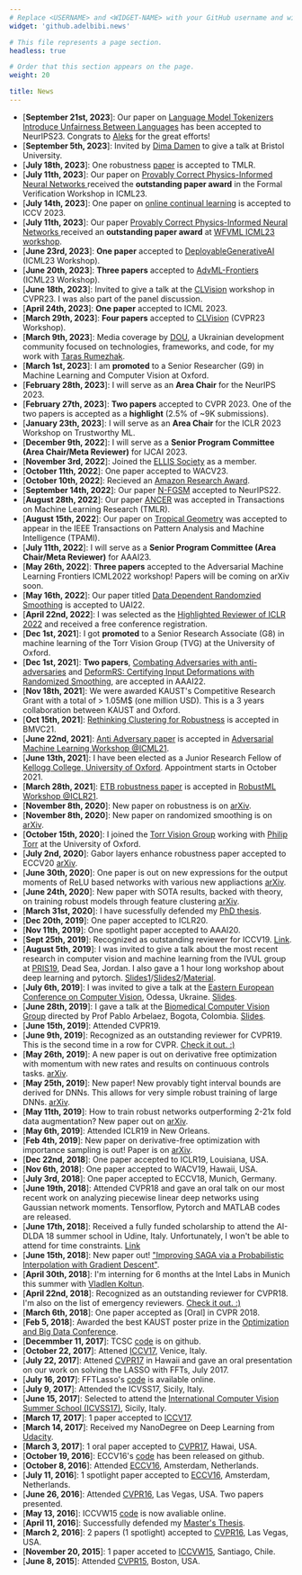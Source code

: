 ```yaml
---
# Replace <USERNAME> and <WIDGET-NAME> with your GitHub username and widget name, respectively.
widget: 'github.adelbibi.news'

# This file represents a page section.
headless: true

# Order that this section appears on the page.
weight: 20

title: News
---
```

* [**September 21st, 2023**]: Our paper on [Language Model Tokenizers Introduce Unfairness Between Languages](https://arxiv.org/abs/2305.15425) has been accepted to NeurIPS23. Congrats to [Aleks](https://p-petrov.com/) for the great efforts!
* [**September 5th, 2023**]: Invited by [Dima Damen](https://dimadamen.github.io/) to give a talk at Bristol University.
* [**July 18th, 2023**]: One robustness [paper](https://arxiv.org/abs/2206.08242) is accepted to TMLR.
* [**July 11th, 2023**]: Our paper on [Provably Correct Physics-Informed Neural Networks
](https://arxiv.org/abs/2305.10157) received the **outstanding paper award** in the Formal Verification Workshop in ICML23. 
* [**July 14th, 2023**]: One paper on [online continual learning](https://arxiv.org/abs/2305.09275) is accepted to ICCV 2023.
* [**July 11th, 2023**]: Our paper [Provably Correct Physics-Informed Neural Networks
](https://arxiv.org/abs/2305.10157) received an **outstanding paper award** at [WFVML ICML23 workshop](https://www.ml-verification.com/).
* [**June 23rd, 2023**]: **One paper** accepted to [DeployableGenerativeAI](https://deployinggenerativeai.github.io/) (ICML23 Workshop).
* [**June 20th, 2023**]: **Three papers** accepted to [AdvML-Frontiers](https://advml-frontier.github.io/) (ICML23 Workshop).
* [**June 18th, 2023**]: Invited to give a talk at the [CLVision](https://sites.google.com/view/clvision2023/overview?authuser=0) workshop in CVPR23. I was also part of the panel discussion.
* [**April 24th, 2023**]: **One paper** accepted to ICML 2023.
* [**March 29th, 2023**]: **Four papers** accepted to [CLVision](https://sites.google.com/view/clvision2023/overview?authuser=0) (CVPR23 Workshop).
* [**March 9th, 2023**]: Media coverage by [DOU](https://dou.ua/lenta/interviews/taras-rumezhak-about-oxford/?from=twitter&utm_source=twitter&utm_medium=social), a Ukrainian development community focused on technologies, frameworks, and code, for my work with [Taras Rumezhak](https://www.linkedin.com/in/trumezhak/).
* [**March 1st, 2023**]: I am **promoted** to a Senior Researcher (G9) in Machine Learning and Computer Vision at Oxford.
* [**February 28th, 2023**]: I will serve as an **Area Chair** for the NeurIPS 2023.
* [**February 27th, 2023**]: **Two papers** accepted to CVPR 2023. One of the two papers is accepted as a **highlight** (2.5% of ~9K submissions).
* [**January 23th, 2023**]: I will serve as an **Area Chair** for the ICLR 2023 Workshop on Trustworthy ML.
* [**December 9th, 2022**]: I will serve as a **Senior Program Committee (Area Chair/Meta Reviewer)** for IJCAI 2023.
* [**November 3rd, 2022**]: Joined the [ELLIS Society](https://ellis.eu/) as a member.
* [**October 11th, 2022**]: One paper accepted to WACV23.
* [**October 10th, 2022**]: Recieved an [Amazon Research Award](https://www.amazon.science/research-awards/program-updates/fall-2021-and-winter-2022-amazon-research-awards-recipients-announced).
* [**September 14th, 2022**]: Our paper [N-FGSM](https://arxiv.org/abs/2202.01181) accepted to NeurIPS22.
* [**August 28th, 2022**]: Our paper [ANCER](https://openreview.net/forum?id=7j0GI6tPYi) was accepted in Transactions on Machine Learning Research (TMLR).
* [**August 15th, 2022**]: Our paper on [Tropical Geometry](https://pubmed.ncbi.nlm.nih.gov/36001517/) was accepted to appear in the IEEE Transactions on Pattern Analysis and Machine Intelligence (TPAMI).
* [**July 11th, 2022**]: I will serve as a **Senior Program Committee (Area Chair/Meta Reviewer)** for AAAI23.
* [**May 26th, 2022**]: **Three papers** accepted to the Adversarial Machine Learning Frontiers ICML2022 workshop! Papers will be coming on arXiv soon.
* [**May 16th, 2022**]: Our paper titled [Data Dependent Randomzied Smoothing](https://arxiv.org/abs/2012.04351)  is accepted to UAI22.
* [**April 22nd, 2022**]: I was selected as the [Highlighted Reviewer of ICLR 2022](https://iclr.cc/Conferences/2022/Reviewers) and received a free conference registration.
* [**Dec 1st, 2021**]: I got **promoted** to a Senior Research Associate (G8) in machine learning of the Torr Vision Group (TVG) at the University of Oxford.
* [**Dec 1st, 2021**]: **Two papers**, [Combating Adversaries with anti-adversaries](https://arxiv.org/abs/2103.14347) and [DeformRS: Certifying Input Deformations with Randomized Smoothing](https://arxiv.org/abs/2107.00996), are accepted in AAAI22.
* [**Nov 18th, 2021**]: We were awarded KAUST's Competitive Research Grant with a total of > 1.05M$ (one million USD). This is a 3 years collaboration between KAUST and Oxford.
* [**Oct 15th, 2021**]: [Rethinking Clustering for Robustness](https://arxiv.org/abs/2006.07682) is accepted in BMVC21. 
* [**June 22nd, 2021**]: [Anti Adversary paper](https://arxiv.org/abs/2103.14347) is accepted in [Adversarial Machine Learning Workshop @ICML21](https://advml-workshop.github.io/icml2021**/).
* [**June 13th, 2021**]: I have been elected as a Junior Research Fellow of [Kellogg College, University of Oxford](https://www.kellogg.ox.ac.uk/). Appointment starts in October 2021.
* [**March 28th, 2021**]: [ETB robustness paper](https://arxiv.org/abs/1905.12418) is accepted in [RobustML Workshop @ICLR21](https://sites.google.com/connect.hku.hk/robustML-2021/home).
* [**November 8th, 2020**]: New paper on robustness is on [arXiv](https://arxiv.org/abs/2103.14347).
* [**November 8th, 2020**]: New paper on randomized smoothing is on [arXiv](https://arxiv.org/abs/2012.04351).
* [**October 15th, 2020**]: I joined the [Torr Vision Group](http://www.robots.ox.ac.uk/~tvg/) working with [Philip Torr](http://www.robots.ox.ac.uk/~phst/) at the University of Oxford.
* [**July 2nd, 2020**]: Gabor layers enhance robustness paper accepted to ECCV20 [arXiv](https://arxiv.org/abs/1912.05661).
* [**June 30th, 2020**]: One paper is out on new expressions for the output moments of ReLU based networks with various new appliactions [arXiv](https://arxiv.org/abs/2006.11776).
* [**June 24th, 2020**]: New paper with SOTA results, backed with theory, on training robust models through feature clustering [arXiv](https://arxiv.org/abs/2006.07682).
* [**March 31st, 2020**]: I have sucessfully defended my [PhD thesis](https://drive.google.com/file/d/1khsCiZA_T2APi2TdHjTETgO19tLrpb_p/view?usp=sharing).
* [**Dec 20th, 2019**]: One paper accepted to ICLR20.
* [**Nov 11th, 2019**]: One spotlight paper accepted to AAAI20.
* [**Sept 25th, 2019**]: Recognized as outstanding reviewer for ICCV19. [Link](http://iccv2019.thecvf.com/best_reviewers).
* [**August 5th, 2019**]: I was invited to give a talk about the most recent research in computer vision and machine learning from the IVUL group at [PRIS19](https://pris.phiscience.co/), Dead Sea, Jordan. I also gave a 1 hour long workshop about deep learning and pytorch. [Slides1](https://drive.google.com/file/d/18FH05IYmhEVlG6WnTK1M8GyasuU_lCDF/view?usp=sharing)/[Slides2](https://drive.google.com/open?id=1mgzhGphlDDpTX_bVZdxs43Etx0PI-s_e)/[Material](https://drive.google.com/open?id=1UeijQMKZOFZy1HDIiZ3tip9Hb5EuXsMU).
* [**July 6th, 2019**]: I was invited to give a talk at the [Eastern European Conference on Computer Vision](http://eecvc.com/), Odessa, Ukraine. [Slides](https://drive.google.com/file/d/1AqJuaWtBJ_nmx7MTP6lCudRxY34uQDl_/view?usp=sharing).
* [**June 28th, 2019**]: I gave a talk at the [Biomedical Computer Vision Group](https://biomedicalcomputervision.uniandes.edu.co/) directed by Prof Pablo Arbelaez, Bogota, Colombia. [Slides](https://drive.google.com/file/d/1pY-XyekcAZYJpB6AhIqel1CsHI6lBFNT/view?usp=sharing).
* [**June 15th, 2019**]: Attended CVPR19.
* [**June 9th, 2019**]: Recognized as an outstanding reviewer for CVPR19. This is the second time in a row for CVPR. [Check it out. :)](https://twitter.com/cvpr2019/status/1137626416550252544)
* [**May 26th, 2019**]: A new paper is out on derivative free optimization with momentum with new rates and results on continuous controls tasks. [arXiv](https://arxiv.org/abs/1905.13278.pdf).
* [**May 25th, 2019**]: New paper! New provably tight interval bounds are derived for DNNs. This allows for very simple robust training of large DNNs. [arXiv](https://arxiv.org/abs/1905.12418.pdf).
* [**May 11th, 2019**]: How to train robust networks outperforming 2-21x fold data augmentation? New paper out on [arXiv](https://arxiv.org/pdf/1904.11005.pdf).
* [**May 6th, 2019**]: Attended ICLR19 in New Orleans.
* [**Feb 4th, 2019**]: New paper on derivative-free optimization with importance sampling is out! Paper is on [arXiv](https://arxiv.org/pdf/1902.01272.pdf).
* [**Dec 22nd, 2018**]: One paper accepted to ICLR19, Louisiana, USA.
* [**Nov 6th, 2018**]: One paper accepted to WACV19, Hawaii, USA.
* [**July 3rd, 2018**]: One paper accepted to ECCV18, Munich, Germany.
* [**June 19th, 2018**]: Attended CVPR18 and gave an oral talk on our most recent work on analyzing piecewise linear deep networks using Gaussian network moments. Tensorflow, Pytorch and MATLAB codes are released.
* [**June 17th, 2018**]: Received a fully funded scholarship to attend the AI-DLDA 18 summer school in Udine, Italy. Unfortunately, I won't be able to attend for time constraints. [Link](https://www.aidldaphdschool.org/)
* [**June 15th, 2018**]: New paper out! ["Improving SAGA via a Probabilistic Interpolation with Gradient Descent"](https://arxiv.org/abs/1806.05633).
* [**April 30th, 2018**]: I'm interning for 6 months at the Intel Labs in Munich this summer with [Vladlen Koltun](http://vladlen.info/).
* [**April 22nd, 2018**]: Recognized as an outstanding reviewer for CVPR18. I'm also on the list of emergency reviewers. [Check it out. :)](http://cvpr2018.thecvf.com/program/reviewer_acknowledgements)
* [**March 6th, 2018**]: One paper accepted as [Oral] in CVPR 2018.
* [**Feb 5, 2018**]: Awarded the best KAUST poster prize in the [Optimization and Big Data Conference](https://obd.kaust.edu.sa/).
* [**Decemmber 11, 2017**]: TCSC [code](https://github.com/adelbibi/Tensor_CSC) is on github.
* [**October 22, 2017**]: Attened [ICCV17](http://iccv2017.thecvf.com/), Venice, Italy.
* [**July 22, 2017**]: Attened [CVPR17](http://cvpr2017.thecvf.com/) in Hawaii and gave an oral presentation on our work on solving the LASSO with FFTs, July 2017.
* [**July 16, 2017**]: FFTLasso's [code](https://github.com/adelbibi/FFTLasso) is available online.
* [**July 9, 2017**]: Attended the ICVSS17, Sicily, Italy. 
* [**June 15, 2017**]: Selected to attend the [International Computer Vision Summer School (ICVSS17)](http://iplab.dmi.unict.it/icvss2017/), Sicily, Italy.
* [**March 17, 2017**]: 1 paper accepted to [ICCV17](http://iccv2017.thecvf.com/).
* [**March 14, 2017**]: Received my NanoDegree on Deep Learning from [Udacity](https://www.udacity.com/course/deep-learning-nanodegree-foundation--nd101).
* [**March 3, 2017**]: 1 oral paper accepted to [CVPR17](http://cvpr2017.thecvf.com/), Hawai, USA.
* [**October 19, 2016**]: ECCV16's [code](https://github.com/adelbibi/Target-Response-Adaptation-for-Correlation-Filter-Tracking) has been released on github.
* [**October 8, 2016**]: Attended [ECCV16](http://www.eccv2016.org/), Amsterdam, Netherlands.
* [**July 11, 2016**]: 1 spotlight paper accepted to [ECCV16](http://www.eccv2016.org/), Amsterdam, Netherlands.
* [**June 26, 2016**]: Attended [CVPR16](http://cvpr2016.thecvf.com/), Las Vegas, USA. Two papers presented.</li>
* [**May 13, 2016**]: ICCVW15 [code](https://github.com/adelbibi/Multi-Template-Scale-Adaptive-Kernelized-Correlation-Filters) is now avaliable online.
* [**April 11, 2016**]: Successfully defended my [Master's Thesis](https://drive.google.com/file/d/1raad0IcEyHK91zZuMiObcuoVlzPy3ucj/view?usp=sharing).
* [**March 2, 2016**]: 2 papers (1 spotlight) accepted to [CVPR16](http://cvpr2016.thecvf.com/), Las Vegas, USA.
* [**November 20, 2015**]: 1 paper acceted to [ICCVW15](http://pamitc.org/iccv15/), Santiago, Chile.
* [**June 8, 2015**]: Attended [CVPR15](http://www.pamitc.org/cvpr15/), Boston, USA.